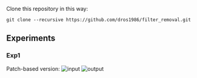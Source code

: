 Clone this repository in this way:

```git
git clone --recursive https://github.com/dros1986/filter_removal.git
```

## Experiments
### Exp1
Patch-based version:
![input](https://github.com/dros1986/filter_removal/blob/master/images/input.png)
![output](https://github.com/dros1986/filter_removal/blob/master/images/output.png)
